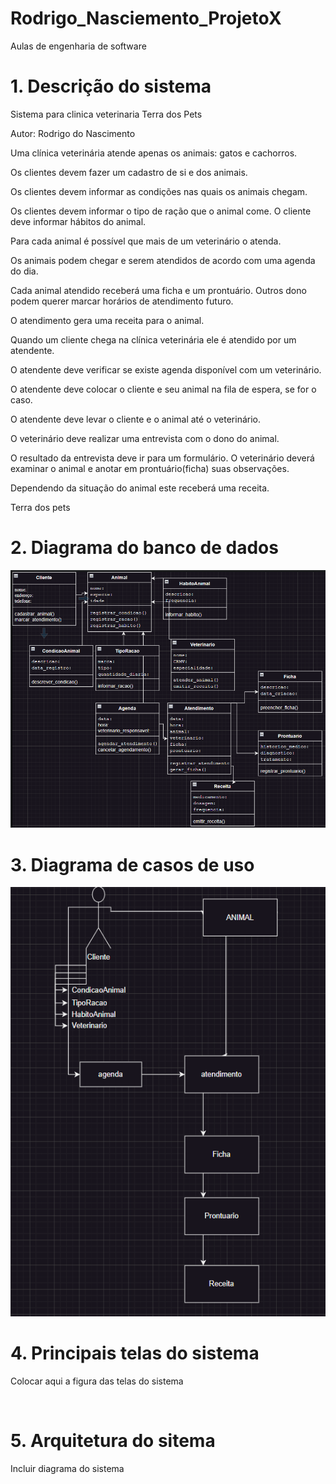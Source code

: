 # Rodrigo_Nasciemento_ProjetoX
Aulas de engenharia de software 

# 1. Descrição do sistema

Sistema para clinica veterinaria Terra dos Pets


Autor: Rodrigo do Nascimento



Uma clínica veterinária atende apenas os animais: gatos e cachorros.


Os clientes devem fazer um cadastro de si e dos animais.


Os clientes devem informar as condições nas quais os animais chegam.


Os clientes devem informar o tipo de ração que o animal come.
O cliente deve informar hábitos do animal.


Para cada animal é possível que mais de um veterinário o atenda.


Os animais podem chegar e serem atendidos de acordo com uma agenda do dia.


Cada animal atendido receberá uma ficha e um prontuário.
Outros dono podem querer marcar horários de atendimento futuro.


O atendimento gera uma receita para o animal.


Quando um cliente chega na clínica veterinária ele é atendido por um atendente.


O atendente deve verificar se existe agenda disponível com um veterinário.


O atendente deve colocar o cliente e seu animal na fila de espera, se for o caso.


O atendente deve levar o cliente e o animal até o veterinário.


O veterinário deve realizar uma entrevista com o dono do animal.


O resultado da entrevista deve ir para um formulário.
O veterinário deverá examinar o animal e anotar em prontuário(ficha) suas observações.


Dependendo da situação do animal este receberá uma receita.





Terra dos pets



# 2. Diagrama do banco de dados 

![Diagrama do banco de dados ](https://github.com/rodrigoo034/Rodrigo_Nasciemento_projetoX/blob/main/imagens/der.png)

# 3. Diagrama de casos de uso


![Diagrama de casos de uso](https://github.com/rodrigoo034/Rodrigo_Nasciemento_projetoX/blob/main/imagens/pets1.png)


# 4. Principais telas do sistema

Colocar aqui a figura das telas do sistema

![]()

# 5. Arquitetura do sitema

Incluir diagrama do sistema

![]()